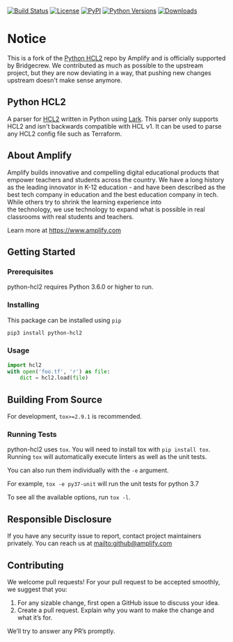 [![Build Status](https://github.com/bridgecrewio/python-hcl2/workflows/build/badge.svg)](https://github.com/bridgecrewio/python-hcl2/actions)
[![License](https://img.shields.io/badge/license-MIT-blue.svg)](https://raw.githubusercontent.com/amplify-education/python-hcl2/master/LICENSE)
[![PyPI](https://img.shields.io/pypi/v/bc-python-hcl2.svg)](https://pypi.org/project/bc-python-hcl2/)
[![Python Versions](https://img.shields.io/pypi/pyversions/bc-python-hcl2.svg)](https://pypi.python.org/pypi/bc-python-hcl2)
[![Downloads](https://img.shields.io/badge/dynamic/json.svg?label=downloads&url=https%3A%2F%2Fpypistats.org%2Fapi%2Fpackages%2Fbc-python-hcl2%2Frecent&query=data.last_month&colorB=brightgreen&suffix=%2FMonth)](https://pypistats.org/packages/bc-python-hcl2)

# Notice

This is a fork of the [Python HCL2](https://github.com/amplify-education/python-hcl2) repo by Amplify and is 
officially supported by Bridgecrew. We contributed as much as possible to the upstream project, but they are now 
deviating in a way, that pushing new changes upstream doesn't make sense anymore.

## Python HCL2

A parser for [HCL2](https://github.com/hashicorp/hcl/blob/hcl2/hclsyntax/spec.md) written in Python using
[Lark](https://github.com/lark-parser/lark). This parser only supports HCL2 and isn't backwards compatible
with HCL v1. It can be used to parse any HCL2 config file such as Terraform.

## About Amplify

Amplify builds innovative and compelling digital educational products that empower teachers and students across the 
country. We have a long history as the leading innovator in K-12 education - and have been described as the best tech 
company in education and the best education company in tech. While others try to shrink the learning experience into  
the technology, we use technology to expand what is possible in real classrooms with real students and teachers.

Learn more at <https://www.amplify.com>

## Getting Started
### Prerequisites

python-hcl2 requires Python 3.6.0 or higher to run.

### Installing

This package can be installed using `pip`

```sh
pip3 install python-hcl2
```

### Usage
```python
import hcl2
with open('foo.tf', 'r') as file:
    dict = hcl2.load(file)
```

## Building From Source

For development, `tox>=2.9.1` is recommended.

### Running Tests

python-hcl2 uses `tox`. You will need to install tox with `pip install tox`.
Running `tox` will automatically execute linters as well as the unit tests.

You can also run them individually with the `-e` argument.

For example, `tox -e py37-unit` will run the unit tests for python 3.7

To see all the available options, run `tox -l`.

## Responsible Disclosure
If you have any security issue to report, contact project maintainers privately.
You can reach us at <mailto:github@amplify.com>

## Contributing
We welcome pull requests! For your pull request to be accepted smoothly, we suggest that you:
 1. For any sizable change, first open a GitHub issue to discuss your idea.
 2. Create a pull request.  Explain why you want to make the change and what it’s for.

We’ll try to answer any PR’s promptly.
